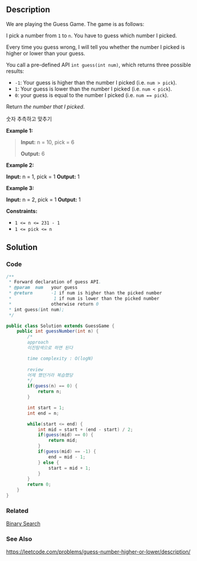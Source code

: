 ## Description
We are playing the Guess Game. The game is as follows:

I pick a number from `1` to `n`. You have to guess which number I picked.

Every time you guess wrong, I will tell you whether the number I picked is higher or lower than your guess.

You call a pre-defined API `int guess(int num)`, which returns three possible results:

- `-1`: Your guess is higher than the number I picked (i.e. `num > pick`).
- `1`: Your guess is lower than the number I picked (i.e. `num < pick`).
- `0`: your guess is equal to the number I picked (i.e. `num == pick`).

Return _the number that I picked_.

숫자 추측하고 맞추기

**Example 1:**

> **Input:** n = 10, pick = 6
> 
> **Output:** 6

**Example 2:**

**Input:** n = 1, pick = 1
**Output:** 1

**Example 3:**

**Input:** n = 2, pick = 1
**Output:** 1

**Constraints:**

- `1 <= n <= 231 - 1`
- `1 <= pick <= n`

## Solution
### Code
```java
/** 
 * Forward declaration of guess API.
 * @param  num   your guess
 * @return 	     -1 if num is higher than the picked number
 *			      1 if num is lower than the picked number
 *               otherwise return 0
 * int guess(int num);
 */

public class Solution extends GuessGame {
    public int guessNumber(int n) {
        /*
        approach
        이진탐색으로 하면 된다

        time complexity : O(logN) 
        
        review
        어제 했던거라 복습했당
        */
        if(guess(n) == 0) {
            return n;
        }

        int start = 1;
        int end = n;

        while(start <= end) {
            int mid = start + (end - start) / 2;
            if(guess(mid) == 0) {
                return mid;
            }
            if(guess(mid) == -1) {
                end = mid - 1;
            } else {
                start = mid + 1;
            }
        }
        return 0;
    }
}
```

### Related
[Binary Search](/Algorithm/Type/Binary-Search.md)

### See Also

https://leetcode.com/problems/guess-number-higher-or-lower/description/